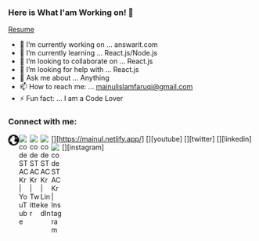 ### Here is What I'am Working on! 👋

[Resume](https://drive.google.com/file/d/1YVgxtyVe5ZKFwg7sA1NHCXeLlzSF5WYJ/view?usp=sharing)

- 🔭 I’m currently working on ... answarit.com
- 🌱 I’m currently learning ... React.js/Node.js
- 👯 I’m looking to collaborate on ... React.js
- 🤔 I’m looking for help with ... React.js
- 💬 Ask me about ... Anything
- 📫 How to reach me: ... mainulislamfaruqi@gmail.com
- ⚡ Fun fact: ... I am a Code Lover

### Connect with me:

[<img align="left" alt="codeSTACKr.com" width="22px" src="https://raw.githubusercontent.com/iconic/open-iconic/master/svg/globe.svg" />][https://mainul.netlify.app/]
[<img align="left" alt="codeSTACKr | YouTube" width="22px" src="https://cdn.jsdelivr.net/npm/simple-icons@v3/icons/youtube.svg" />][youtube]
[<img align="left" alt="codeSTACKr | Twitter" width="22px" src="https://cdn.jsdelivr.net/npm/simple-icons@v3/icons/twitter.svg" />][twitter]
[<img align="left" alt="codeSTACKr | LinkedIn" width="22px" src="https://cdn.jsdelivr.net/npm/simple-icons@v3/icons/linkedin.svg" />][linkedin]
[<img align="left" alt="codeSTACKr | Instagram" width="22px" src="https://cdn.jsdelivr.net/npm/simple-icons@v3/icons/instagram.svg" />][instagram]
